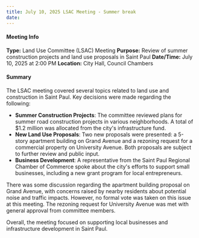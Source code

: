 ```yaml
---
title: July 10, 2025 LSAC Meeting - Summer break
date: 
---
```

#### Meeting Info
**Type:** Land Use Committee (LSAC) Meeting
**Purpose:** Review of summer construction projects and land use proposals in Saint Paul
**Date/Time:** July 10, 2025 at 2:00 PM
**Location:** City Hall, Council Chambers

#### Summary
The LSAC meeting covered several topics related to land use and construction in Saint Paul. Key decisions were made regarding the following:

* **Summer Construction Projects**: The committee reviewed plans for summer road construction projects in various neighborhoods. A total of $1.2 million was allocated from the city's infrastructure fund.
* **New Land Use Proposals**: Two new proposals were presented: a 5-story apartment building on Grand Avenue and a rezoning request for a commercial property on University Avenue. Both proposals are subject to further review and public input.
* **Business Development**: A representative from the Saint Paul Regional Chamber of Commerce spoke about the city's efforts to support small businesses, including a new grant program for local entrepreneurs.

There was some discussion regarding the apartment building proposal on Grand Avenue, with concerns raised by nearby residents about potential noise and traffic impacts. However, no formal vote was taken on this issue at this meeting. The rezoning request for University Avenue was met with general approval from committee members.

Overall, the meeting focused on supporting local businesses and infrastructure development in Saint Paul.

